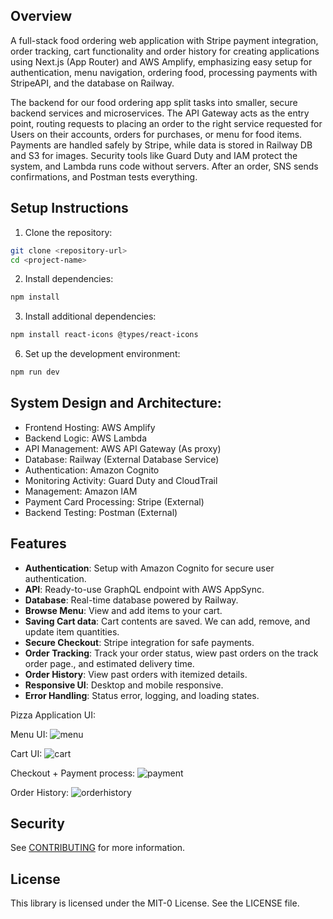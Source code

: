 ## Overview

A full-stack food ordering web application with Stripe payment integration, order tracking, cart functionality and order history for creating applications using Next.js (App Router) and AWS Amplify, emphasizing easy setup for authentication, menu navigation, ordering food, processing payments with StripeAPI, and the database on Railway.

The backend for our food ordering app split tasks into smaller, secure backend services and microservices. The API Gateway acts as the entry point, routing requests to placing an order to the right service requested for Users on their accounts, orders for purchases, or menu for food items. Payments are handled safely by Stripe, while data is stored in Railway DB and S3 for images. Security tools like Guard Duty and IAM protect the system, and Lambda runs code without servers. After an order, SNS sends confirmations, and Postman tests everything.


## Setup Instructions

1. Clone the repository:
```bash
git clone <repository-url>
cd <project-name>
```

2. Install dependencies:
```bash
npm install
```

3. Install additional dependencies:
```bash
npm install react-icons @types/react-icons
```


6. Set up the development environment:
```bash
npm run dev
```

## System Design and Architecture:
- Frontend Hosting: AWS Amplify
- Backend Logic: AWS Lambda
- API Management: AWS API Gateway (As proxy)
- Database: Railway (External Database Service)
- Authentication: Amazon Cognito
- Monitoring Activity: Guard Duty and CloudTrail
- Management: Amazon IAM
- Payment Card Processing: Stripe (External) 
- Backend Testing: Postman (External)


## Features

- **Authentication**: Setup with Amazon Cognito for secure user authentication.
- **API**: Ready-to-use GraphQL endpoint with AWS AppSync.
- **Database**: Real-time database powered by Railway.
- **Browse Menu**: View and add items to your cart.
- **Saving Cart data**: Cart contents are saved. We can add, remove, and update item quantities.
- **Secure Checkout**: Stripe integration for safe payments.
- **Order Tracking**: Track your order status, wiew past orders on the track order page., and estimated delivery time.
- **Order History**: View past orders with itemized details.
- **Responsive UI**: Desktop and mobile responsive.
- **Error Handling**: Status error, logging, and loading states.

Pizza Application UI: 

Menu UI:
![menu](https://github.com/user-attachments/assets/6c81cd47-04a9-4674-8cf0-d808799a427f)

Cart UI:
![cart](https://github.com/user-attachments/assets/ed105f98-9d39-4af9-ab77-9d6bb655fd12)

Checkout + Payment process:
![payment](https://github.com/user-attachments/assets/72add8b1-6266-45ff-939b-38efbf74b0bb)

Order History: 
![orderhistory](https://github.com/user-attachments/assets/6600e53f-7bed-4276-9baa-ea54bc4f92cf)


## Security

See [CONTRIBUTING](CONTRIBUTING.md#security-issue-notifications) for more information.

## License

This library is licensed under the MIT-0 License. See the LICENSE file.
